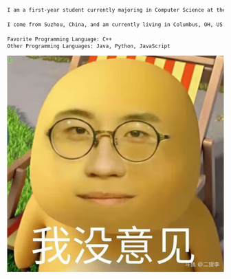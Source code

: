 ```txt
I am a first-year student currently majoring in Computer Science at the Ohio State University.

I come from Suzhou, China, and am currently living in Columbus, OH, US.

Favorite Programming Language: C++
Other Programming Languages: Java, Python, JavaScript
```
<img src = "https://raw.githubusercontent.com/onetrue-6657/image-hosting/main/img/pfp/NailongOneTrue.jpg"/>


<!--
**onetrue-6657/onetrue-6657** is a ✨ _special_ ✨ repository because its `README.md` (this file) appears on your GitHub profile.

Here are some ideas to get you started:

- 🔭 I’m currently working on ...
- 🌱 I’m currently learning ...
- 👯 I’m looking to collaborate on ...
- 🤔 I’m looking for help with ...
- 💬 Ask me about ...
- 📫 How to reach me: ...
- 😄 Pronouns: ...
- ⚡ Fun fact: ...
-->
